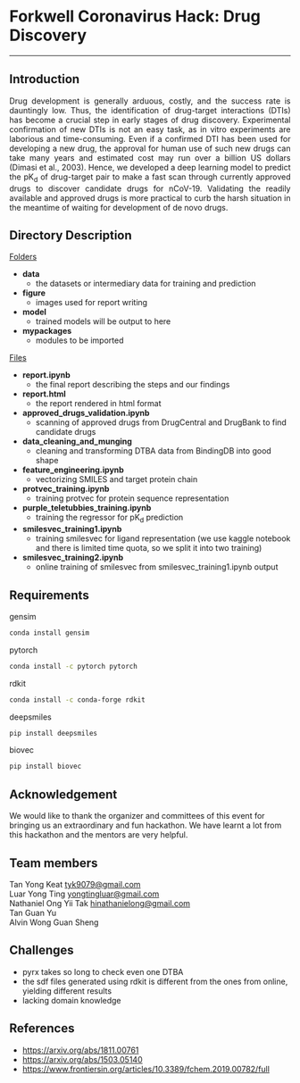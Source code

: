 # Forkwell Coronavirus Hack: Drug Discovery
<hr>

## Introduction
<div style="text-align: justify">
Drug development is generally arduous, costly, and the success rate is dauntingly low. Thus, the identification of drug-target interactions (DTIs) has become a crucial step in early stages of drug discovery. Experimental confirmation of new DTIs is not an easy task, as in vitro experiments are laborious and time-consuming. Even if a confirmed DTI has been used for developing a new drug, the approval for human use of such new drugs can take many years and estimated cost may run over a billion US dollars (Dimasi et al., 2003). Hence, we developed a deep learning model to predict the pK<sub>d</sub> of drug-target pair to make a fast scan through currently approved drugs to discover candidate drugs for nCoV-19. Validating the readily available and approved drugs is more practical to curb the harsh situation in the meantime of waiting for development of de novo drugs.
</div>

## Directory Description
<u>Folders</u>
- **data**
  - the datasets or intermediary data for training and prediction
- **figure**
  - images used for report writing
- **model**
  - trained models will be output to here
- **mypackages**
  - modules to be imported

<u>Files</u>
- **report.ipynb**
  - the final report describing the steps and our findings
- **report.html**
  - the report rendered in html format
- **approved_drugs_validation.ipynb**
  - scanning of approved drugs from DrugCentral and DrugBank to find candidate drugs
- **data_cleaning_and_munging**
  - cleaning and transforming DTBA data from BindingDB into good shape
- **feature_engineering.ipynb**
  - vectorizing SMILES and target protein chain
- **protvec_training.ipynb**
  - training protvec for protein sequence representation
- **purple_teletubbies_training.ipynb**
  - training the regressor for pK<sub>d</sub> prediction
- **smilesvec_training1.ipynb**
  - training smilesvec for ligand representation (we use kaggle notebook and there is limited time quota, so we split it into two training)
- **smilesvec_training2.ipynb**
  - online training of smilesvec from smilesvec_training1.ipynb output

## Requirements
gensim
```sh
conda install gensim
```
pytorch
```sh
conda install -c pytorch pytorch
```
rdkit
```sh
conda install -c conda-forge rdkit
```
deepsmiles
```sh
pip install deepsmiles
```
biovec
```sh
pip install biovec
```

## Acknowledgement
We would like to thank the organizer and committees of this event for bringing us an extraordinary and fun hackathon. We have learnt a lot from this hackathon and the mentors are very helpful.

## Team members
Tan Yong Keat tyk9079@gmail.com<br>
Luar Yong Ting yongtingluar@gmail.com<br>
Nathaniel Ong Yii Tak hinathanielong@gmail.com<br>
Tan Guan Yu <br>
Alvin Wong Guan Sheng <br>

## Challenges
- pyrx takes so long to check even one DTBA
- the sdf files generated using rdkit is different from the ones from online, yielding different results
- lacking domain knowledge

## References
- https://arxiv.org/abs/1811.00761
- https://arxiv.org/abs/1503.05140
- https://www.frontiersin.org/articles/10.3389/fchem.2019.00782/full
